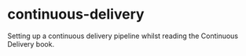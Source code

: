 # continuous-delivery
Setting up a continuous delivery pipeline whilst reading the Continuous Delivery book.
